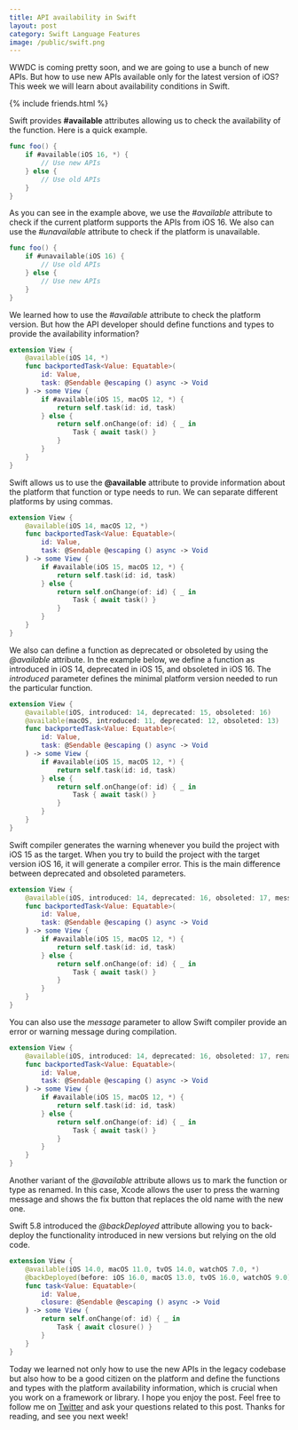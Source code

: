 ```yaml
---
title: API availability in Swift
layout: post
category: Swift Language Features
image: /public/swift.png
---
```


WWDC is coming pretty soon, and we are going to use a bunch of new APIs. But how to use new APIs available only for the latest version of iOS? This week we will learn about availability conditions in Swift.

{% include friends.html %}

Swift provides **#available** attributes allowing us to check the availability of the function. Here is a quick example.

```swift
func foo() {
    if #available(iOS 16, *) {
        // Use new APIs
    } else {
        // Use old APIs
    }
}
```

As you can see in the example above, we use the *#available* attribute to check if the current platform supports the APIs from iOS 16. We also can use the *#unavailable* attribute to check if the platform is unavailable.

```swift
func foo() {
    if #unavailable(iOS 16) {
        // Use old APIs
    } else {
        // Use new APIs
    }
}
```

We learned how to use the *#available* attribute to check the platform version. But how the API developer should define functions and types to provide the availability information?

```swift
extension View {
    @available(iOS 14, *)
    func backportedTask<Value: Equatable>(
        id: Value,
        task: @Sendable @escaping () async -> Void
    ) -> some View {
        if #available(iOS 15, macOS 12, *) {
            return self.task(id: id, task)
        } else {
            return self.onChange(of: id) { _ in
                Task { await task() }
            }
        }
    }
}
```

Swift allows us to use the **@available** attribute to provide information about the platform that function or type needs to run. We can separate different platforms by using commas.

```swift
extension View {
    @available(iOS 14, macOS 12, *)
    func backportedTask<Value: Equatable>(
        id: Value,
        task: @Sendable @escaping () async -> Void
    ) -> some View {
        if #available(iOS 15, macOS 12, *) {
            return self.task(id: id, task)
        } else {
            return self.onChange(of: id) { _ in
                Task { await task() }
            }
        }
    }
}
```

We also can define a function as deprecated or obsoleted by using the *@available* attribute. In the example below, we define a function as introduced in iOS 14, deprecated in iOS 15, and obsoleted in iOS 16. The *introduced* parameter defines the minimal platform version needed to run the particular function.

```swift
extension View {
    @available(iOS, introduced: 14, deprecated: 15, obsoleted: 16)
    @available(macOS, introduced: 11, deprecated: 12, obsoleted: 13)
    func backportedTask<Value: Equatable>(
        id: Value,
        task: @Sendable @escaping () async -> Void
    ) -> some View {
        if #available(iOS 15, macOS 12, *) {
            return self.task(id: id, task)
        } else {
            return self.onChange(of: id) { _ in
                Task { await task() }
            }
        }
    }
}
```

Swift compiler generates the warning whenever you build the project with iOS 15 as the target. When you try to build the project with the target version iOS 16, it will generate a compiler error. This is the main difference between deprecated and obsoleted parameters.

```swift
extension View {
    @available(iOS, introduced: 14, deprecated: 16, obsoleted: 17, message: "Use `task` view modifier instead.")
    func backportedTask<Value: Equatable>(
        id: Value,
        task: @Sendable @escaping () async -> Void
    ) -> some View {
        if #available(iOS 15, macOS 12, *) {
            return self.task(id: id, task)
        } else {
            return self.onChange(of: id) { _ in
                Task { await task() }
            }
        }
    }
}
```

You can also use the *message* parameter to allow Swift compiler provide an error or warning message during compilation.

```swift
extension View {
    @available(iOS, introduced: 14, deprecated: 16, obsoleted: 17, renamed: "task")
    func backportedTask<Value: Equatable>(
        id: Value,
        task: @Sendable @escaping () async -> Void
    ) -> some View {
        if #available(iOS 15, macOS 12, *) {
            return self.task(id: id, task)
        } else {
            return self.onChange(of: id) { _ in
                Task { await task() }
            }
        }
    }
}
```

Another variant of the *@available* attribute allows us to mark the function or type as renamed. In this case, Xcode allows the user to press the warning message and shows the fix button that replaces the old name with the new one.

Swift 5.8 introduced the *@backDeployed* attribute allowing you to back-deploy the functionality introduced in new versions but relying on the old code.

```swift
extension View {
    @available(iOS 14.0, macOS 11.0, tvOS 14.0, watchOS 7.0, *)
    @backDeployed(before: iOS 16.0, macOS 13.0, tvOS 16.0, watchOS 9.0)
    func task<Value: Equatable>(
        id: Value,
        closure: @Sendable @escaping () async -> Void
    ) -> some View {
        return self.onChange(of: id) { _ in
            Task { await closure() }
        }
    }
}
```

Today we learned not only how to use the new APIs in the legacy codebase but also how to be a good citizen on the platform and define the functions and types with the platform availability information, which is crucial when you work on a framework or library. I hope you enjoy the post. Feel free to follow me on [Twitter](https://twitter.com/mecid) and ask your questions related to this post. Thanks for reading, and see you next week!

